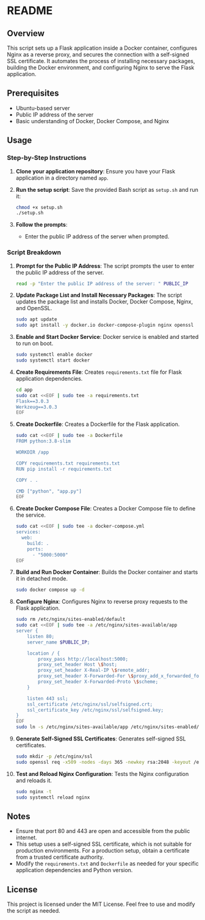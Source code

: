 # README

## Overview
This script sets up a Flask application inside a Docker container, configures Nginx as a reverse proxy, and secures the connection with a self-signed SSL certificate. It automates the process of installing necessary packages, building the Docker environment, and configuring Nginx to serve the Flask application.

## Prerequisites
- Ubuntu-based server
- Public IP address of the server
- Basic understanding of Docker, Docker Compose, and Nginx

## Usage

### Step-by-Step Instructions

1. **Clone your application repository**:
   Ensure you have your Flask application in a directory named `app`.

2. **Run the setup script**:
   Save the provided Bash script as `setup.sh` and run it:
   ```bash
   chmod +x setup.sh
   ./setup.sh
   ```

3. **Follow the prompts**:
   - Enter the public IP address of the server when prompted.

### Script Breakdown

1. **Prompt for the Public IP Address**:
   The script prompts the user to enter the public IP address of the server.
   ```bash
   read -p "Enter the public IP address of the server: " PUBLIC_IP
   ```

2. **Update Package List and Install Necessary Packages**:
   The script updates the package list and installs Docker, Docker Compose, Nginx, and OpenSSL.
   ```bash
   sudo apt update
   sudo apt install -y docker.io docker-compose-plugin nginx openssl
   ```

3. **Enable and Start Docker Service**:
   Docker service is enabled and started to run on boot.
   ```bash
   sudo systemctl enable docker
   sudo systemctl start docker
   ```

4. **Create Requirements File**:
   Creates `requirements.txt` file for Flask application dependencies.
   ```bash
   cd app
   sudo cat <<EOF | sudo tee -a requirements.txt
   Flask==3.0.3
   Werkzeug==3.0.3
   EOF
   ```

5. **Create Dockerfile**:
   Creates a Dockerfile for the Flask application.
   ```bash
   sudo cat <<EOF | sudo tee -a Dockerfile
   FROM python:3.8-slim

   WORKDIR /app

   COPY requirements.txt requirements.txt
   RUN pip install -r requirements.txt

   COPY . .

   CMD ["python", "app.py"]
   EOF
   ```

6. **Create Docker Compose File**:
   Creates a Docker Compose file to define the service.
   ```bash
   sudo cat <<EOF | sudo tee -a docker-compose.yml
   services:
     web:
       build: .
       ports:
         - "5000:5000"
   EOF
   ```

7. **Build and Run Docker Container**:
   Builds the Docker container and starts it in detached mode.
   ```bash
   sudo docker compose up -d
   ```

8. **Configure Nginx**:
   Configures Nginx to reverse proxy requests to the Flask application.
   ```bash
   sudo rm /etc/nginx/sites-enabled/default
   sudo cat <<EOF | sudo tee -a /etc/nginx/sites-available/app
   server {
       listen 80;
       server_name $PUBLIC_IP;

       location / {
           proxy_pass http://localhost:5000;
           proxy_set_header Host \$host;
           proxy_set_header X-Real-IP \$remote_addr;
           proxy_set_header X-Forwarded-For \$proxy_add_x_forwarded_for;
           proxy_set_header X-Forwarded-Proto \$scheme;
       }

       listen 443 ssl;
       ssl_certificate /etc/nginx/ssl/selfsigned.crt;
       ssl_certificate_key /etc/nginx/ssl/selfsigned.key;
   }
   EOF
   sudo ln -s /etc/nginx/sites-available/app /etc/nginx/sites-enabled/
   ```

9. **Generate Self-Signed SSL Certificates**:
   Generates self-signed SSL certificates.
   ```bash
   sudo mkdir -p /etc/nginx/ssl
   sudo openssl req -x509 -nodes -days 365 -newkey rsa:2048 -keyout /etc/nginx/ssl/selfsigned.key -out /etc/nginx/ssl/selfsigned.crt -subj "/CN=$PUBLIC_IP"
   ```

10. **Test and Reload Nginx Configuration**:
    Tests the Nginx configuration and reloads it.
    ```bash
    sudo nginx -t
    sudo systemctl reload nginx
    ```

## Notes
- Ensure that port 80 and 443 are open and accessible from the public internet.
- This setup uses a self-signed SSL certificate, which is not suitable for production environments. For a production setup, obtain a certificate from a trusted certificate authority.
- Modify the `requirements.txt` and `Dockerfile` as needed for your specific application dependencies and Python version.

## License
This project is licensed under the MIT License. Feel free to use and modify the script as needed.
